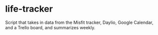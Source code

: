 # life-tracker
 Script that takes in data from the Misfit tracker, Daylio, Google Calendar, and a Trello board, and summarizes weekly.
